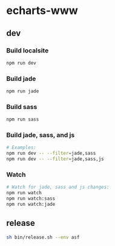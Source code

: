 # echarts-www

## dev

### Build localsite

```sh
npm run dev
```

### Build jade

```sh
npm run jade
```

### Build sass

```sh
npm run sass
```

### Build jade, sass, and js

```sh
# Examples:
npm run dev -- --filter=jade,sass
npm run dev -- --filter=jade,sass,js
```

### Watch

```sh
# Watch for jade, sass and js changes:
npm run watch
npm run watch:sass
npm run watch:jade
```

## release

```sh
sh bin/release.sh --env asf
```
